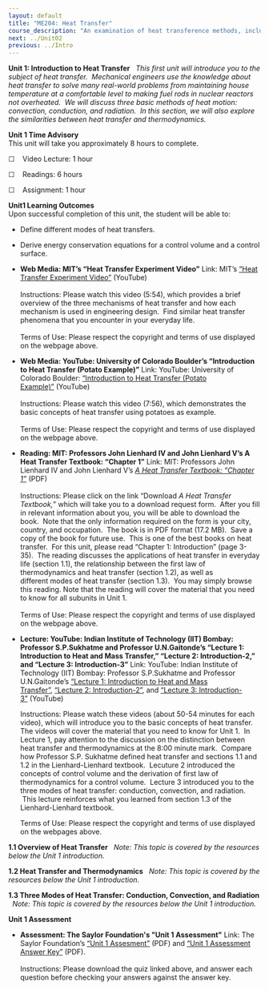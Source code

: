 ```yaml
---
layout: default
title: "ME204: Heat Transfer"
course_description: "An examination of heat transference methods, including conduction, convection, and radiation. Topics include conservation equations, cooling fins, transient conduction, boundary—layer theory, natural convection, heat exchangers, and boiling."
next: ../Unit02
previous: ../Intro
---
```

**Unit 1: Introduction to Heat Transfer** <span id="1"></span> 
*This first unit will introduce you to the subject of heat transfer. 
Mechanical engineers use the knowledge about heat transfer to solve many
real-world problems from maintaining house temperature at a comfortable
level to making fuel rods in nuclear reactors not overheated.  We will
discuss three basic methods of heat motion: convection, conduction, and
radiation.  In this section, we will also explore the similarities
between heat transfer and thermodynamics.*

**Unit 1 Time Advisory**  
This unit will take you approximately 8 hours to complete.

☐    Video Lecture: 1 hour

☐    Readings: 6 hours

☐    Assignment: 1 hour

**Unit1 Learning Outcomes**  
Upon successful completion of this unit, the student will be able to:
-   Define different modes of heat transfers.
-   Derive energy conservation equations for a control volume and a
    control surface.

-   **Web Media: MIT’s “Heat Transfer Experiment Video”**
    Link: MIT’s [“Heat Transfer Experiment
    Video”](http://k12videos.mit.edu/content/heat-transfer) (YouTube)  
        
     Instructions: Please watch this video (5:54), which provides a
    brief overview of the three mechanisms of heat transfer and how each
    mechanism is used in engineering design.  Find similar heat transfer
    phenomena that you encounter in your everyday life.  
        
     Terms of Use: Please respect the copyright and terms of use
    displayed on the webpage above.

-   **Web Media: YouTube: University of Colorado Boulder’s “Introduction
    to Heat Transfer (Potato Example)”**
    Link: YouTube: University of Colorado Boulder: [“Introduction to
    Heat Transfer (Potato
    Example)”](http://www.youtube.com/watch?v=9WwSaIP5pbs) (YouTube)  
        
     Instructions: Please watch this video (7:56), which demonstrates
    the basic concepts of heat transfer using potatoes as example.  
        
     Terms of Use: Please respect the copyright and terms of use
    displayed on the webpage above.

-   **Reading: MIT: Professors John Lienhard IV and John Lienhard V’s A
    Heat Transfer Textbook: “Chapter 1”**
    Link: MIT: Professors John Lienhard IV and John Lienhard V’s *[A
    Heat Transfer Textbook: “Chapter
    1”](http://web.mit.edu/lienhard/www/ahtt.html)* (PDF)  
        
     Instructions: Please click on the link “Download *A Heat Transfer
    Textbook,*” which will take you to a download request form.  After
    you fill in relevant information about you, you will be able to
    download the book.  Note that the only information required on the
    form is your city, country, and occupation.  The book is in PDF
    format (17.2 MB).  Save a copy of the book for future use.  This is
    one of the best books on heat transfer.  For this unit, please read
    “Chapter 1: Introduction” (page 3-35).  The reading discusses the
    applications of heat transfer in everyday life (section 1.1), the
    relationship between the first law of thermodynamics and heat
    transfer (section 1.2), as well as different modes of heat transfer
    (section 1.3).  You may simply browse this reading. Note that the
    reading will cover the material that you need to know for
    all subunits in Unit 1.  
        
     Terms of Use: Please respect the copyright and terms of use
    displayed on the webpage above.

-   **Lecture: YouTube: Indian Institute of Technology (IIT) Bombay:
    Professor S.P.Sukhatme and Professor U.N.Gaitonde’s “Lecture 1:
    Introduction to Heat and Mass Transfer,” “Lecture 2:
    Introduction-2,” and “Lecture 3: Introduction-3”**
    Link: YouTube: Indian Institute of Technology (IIT) Bombay:
    Professor S.P.Sukhatme and Professor U.N.Gaitonde’s [“Lecture 1:
    Introduction to Heat and Mass
    Transfer](http://www.youtube.com/watch?v=qa-PQOjS3zA)[”](http://www.youtube.com/watch?v=qa-PQOjS3zA), [“Lecture
    2: Introduction-2”](http://www.youtube.com/watch?v=QcTr0-QrSMY), and
    [“Lecture 3:
    Introduction-3”](http://www.youtube.com/watch?v=ACjR7MIFaFw) (YouTube)  
      
     Instructions: Please watch these videos (about 50-54 minutes for
    each video), which will introduce you to the basic concepts of heat
    transfer.  The videos will cover the material that you need to know
    for Unit 1.  In Lecture 1, pay attention to the discussion on the
    distinction between heat transfer and thermodynamics at the 8:00
    minute mark.  Compare how Professor S.P. Sukhatme defined heat
    transfer and sections 1.1 and 1.2 in the Lienhard-Lienhard textbook.
     Lecuture 2 introduced the concepts of control volume and the
    derivation of first law of thermodynamics for a control volume.
     Lecture 3 introduced you to the three modes of heat transfer:
    conduction, convection, and radiation.  This lecture reinforces what
    you learned from section 1.3 of the Lienhard-Lienhard textbook.  
      
     Terms of Use: Please respect the copyright and terms of use
    displayed on the webpages above.

**1.1 Overview of Heat Transfer** <span id="1.1"></span> 
*Note: This topic is covered by the resources below the Unit 1
introduction.*

**1.2 Heat Transfer and Thermodynamics** <span id="1.2"></span> 
*Note: This topic is covered by the resources below the Unit 1
introduction.*

**1.3 Three Modes of Heat Transfer: Conduction, Convection, and
Radiation** <span id="1.3"></span> 
*Note: This topic is covered by the resources below the Unit 1
introduction.*

**Unit 1 Assessment** <span id="1.4"></span> 
-   **Assessment: The Saylor Foundation's "Unit 1 Assessment"**
    Link: The Saylor Foundation’s [“Unit 1
    Assesment”](http://www.saylor.org/site/wp-content/uploads/2012/08/ME204-Unit1Quiz-Updated-FINAL.pdf) (PDF)
    and [“Unit 1 Assessment Answer
    Key”](http://www.saylor.org/site/wp-content/uploads/2012/08/ME204-Unit1Quiz-AnswerKey-Updated-FINAL.pdf) (PDF).  
        
     Instructions: Please download the quiz linked above, and answer
    each question before checking your answers against the answer key.


